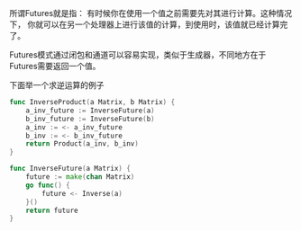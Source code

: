 所谓Futures就是指： 有时候你在使用一个值之前需要先对其进行计算。这种情况下，
你就可以在另一个处理器上进行该值的计算，到使用时，该值就已经计算完了。

Futures模式通过闭包和通道可以容易实现，类似于生成器，不同地方在于Futures需要返回一个值。

下面举一个求逆运算的例子
```go
func InverseProduct(a Matrix, b Matrix) {
	a_inv_future := InverseFuture(a)
	b_inv_future := InverseFuture(b)
	a_inv := <- a_inv_future
	b_inv := <- b_inv_future
	return Product(a_inv, b_inv)
}

func InverseFuture(a Matrix) {
	future := make(chan Matrix)
    go func() {
        future <- Inverse(a)
    }()
    return future
}
```



